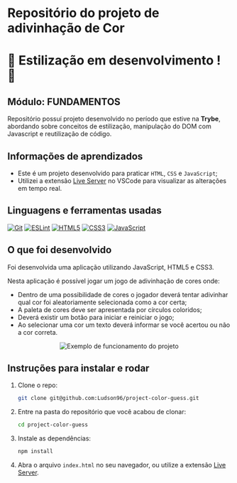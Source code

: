 # Repositório do projeto de adivinhação de Cor

# :construction: Estilização em desenvolvimento ! :construction:

## Módulo: FUNDAMENTOS

 Repositório possuí projeto desenvolvido no período que estive na **Trybe**,  abordando sobre conceitos de estilização, manipulação do DOM com Javascript e reutilização de código.

## Informações de aprendizados

- Este é um projeto desenvolvido para praticar `HTML`, `CSS` e `JavaScript`;
- Utilizei a extensão [Live Server][Live Server] no VSCode para visualizar as alterações em tempo real.

## Linguagens e ferramentas usadas

[![Git][Git-logo]][Git-url]
[![ESLint][ESLint-logo]][ESLint-url]
[![HTML5][HTML5-logo]][HTML5-url]
[![CSS3][CSS3-logo]][CSS3-url]
[![JavaScript][JavaScript-logo]][JavaScript-url]

## O que foi desenvolvido

Foi desenvolvida uma aplicação utilizando JavaScript, HTML5 e CSS3.

Nesta aplicação é possível jogar um jogo de adivinhação de cores onde:

- Dentro de uma possibilidade de cores o jogador deverá tentar adivinhar qual cor foi aleatoriamente selecionada como a cor certa;
- A paleta de cores deve ser apresentada por círculos coloridos;
- Deverá existir um botão para iniciar e reiniciar o jogo;
- Ao selecionar uma cor um texto deverá informar se você acertou ou não a cor correta.

<div align="center">

![Exemplo de funcionamento do projeto][guess-color]

</div>

## Instruções para instalar e rodar

1. Clone o repo:

    ```bash
    git clone git@github.com:Ludson96/project-color-guess.git
    ```

1. Entre na pasta do repositório que você acabou de clonar:

    ```bash
    cd project-color-guess
    ```

1. Instale as dependências:

    ```bash
    npm install
    ```

1. Abra o arquivo `index.html` no seu navegador, ou utilize a extensão [Live Server][Live Server].

[Live Server]: https://marketplace.visualstudio.com/items?itemName=ritwickdey.LiveServer
[Git-logo]: https://img.shields.io/badge/git-%23F05033.svg?style=for-the-badge&logo=git&logoColor=white
[Git-url]: https://git-scm.com
[ESLint-logo]: https://img.shields.io/badge/ESLint-4B3263?style=for-the-badge&logo=eslint&logoColor=white
[ESLint-url]: https://eslint.org/
[HTML5-logo]: https://img.shields.io/badge/html5-%23E34F26.svg?style=for-the-badge&logo=html5&logoColor=white
[HTML5-url]: https://developer.mozilla.org/pt-BR/docs/Web/HTML
[CSS3-logo]: https://img.shields.io/badge/css3-%231572B6.svg?style=for-the-badge&logo=css3&logoColor=white
[CSS3-url]: https://developer.mozilla.org/pt-BR/docs/Web/CSS
[JavaScript-logo]: https://img.shields.io/badge/javascript-%23323330.svg?style=for-the-badge&logo=javascript&logoColor=%23F7DF1E
[JavaScript-url]: https://www.javascript.com/
[guess-color]: ./guess-the-color.gif
